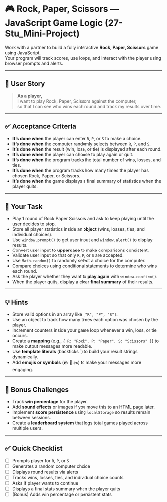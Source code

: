 # 🎮 Rock, Paper, Scissors — JavaScript Game Logic (27-Stu_Mini-Project)

Work with a partner to build a fully interactive **Rock, Paper, Scissors** game using JavaScript.  
Your program will track scores, use loops, and interact with the player using browser prompts and alerts.

---

## 👤 User Story

> **As a player,**  
> I want to play Rock, Paper, Scissors against the computer,  
> so that I can see who wins each round and track my results over time.

---

## ✅ Acceptance Criteria

- **It’s done when** the player can enter `R`, `P`, or `S` to make a choice.  
- **It’s done when** the computer randomly selects between `R`, `P`, and `S`.  
- **It’s done when** the result (win, lose, or tie) is displayed after each round.  
- **It’s done when** the player can choose to play again or quit.  
- **It’s done when** the program tracks the total number of wins, losses, and ties.  
- **It’s done when** the program tracks how many times the player has chosen Rock, Paper, or Scissors.  
- **It’s done when** the game displays a final summary of statistics when the player quits.

---

## 🧱 Your Task

- Play 1 round of Rock Paper Scissors and ask to keep playing until the user decides to stop.  
- Store all player statistics inside an **object** (wins, losses, ties, and individual choices).  
- Use `window.prompt()` to get user input and `window.alert()` to display results.  
- Convert user input to **uppercase** to make comparisons consistent.  
- Validate user input so that only `R`, `P`, or `S` are accepted.  
- Use `Math.random()` to randomly select a choice for the computer.  
- Compare choices using conditional statements to determine who wins each round.  
- Ask the player whether they want to **play again** with `window.confirm()`.  
- When the player quits, display a clear **final summary** of their results.

---

## 💡 Hints

- Store valid options in an array like `["R", "P", "S"]`.  
- Use an object to track how many times each option was chosen by the player.  
- Increment counters inside your game loop whenever a win, loss, or tie occurs.  
- Create a **mapping** (e.g., `{ R: "Rock", P: "Paper", S: "Scissors" }`) to make output messages more readable.  
- Use **template literals** (backticks \`) to build your result strings dynamically.  
- Add **emojis or symbols** (🪨 📄 ✂️) to make your messages more engaging.  

---

## 🧠 Bonus Challenges

- Track **win percentage** for the player.  
- Add **sound effects** or images if you move this to an HTML page later.  
- Implement **score persistence** using `localStorage` so results remain between sessions.  
- Create a **leaderboard system** that logs total games played across multiple users.  

---

## ✅ Quick Checklist

- [ ] Prompts player for `R`, `P`, or `S`  
- [ ] Generates a random computer choice  
- [ ] Displays round results via alerts  
- [ ] Tracks wins, losses, ties, and individual choice counts  
- [ ] Asks if player wants to continue  
- [ ] Displays a final stats summary when the player quits  
- [ ] (Bonus) Adds win percentage or persistent stats  
